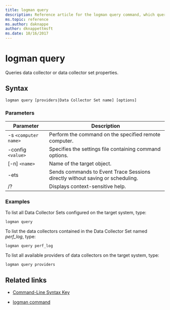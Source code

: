 ```yaml
---
title: logman query
description: Reference article for the logman query command, which queries data collector or data collector set properties.
ms.topic: reference
ms.author: daknappe
author: dknappettmsft
ms.date: 10/16/2017
---
```


# logman query



Queries data collector or data collector set properties.

## Syntax

```
logman query [providers|Data Collector Set name] [options]
```

### Parameters

| Parameter | Description |
| --------- | ----------- |
| -s `<computer name>` | Perform the command on the specified remote computer. |
| -config `<value>` | Specifies the settings file containing command options. |
| [-n] `<name>` | Name of the target object. |
| -ets | Sends commands to Event Trace Sessions directly without saving or scheduling. |
| /? | Displays context-sensitive help. |

### Examples

To list all Data Collector Sets configured on the target system, type:

```
logman query
```

To list the data collectors contained in the Data Collector Set named *perf_log*, type:

```
logman query perf_log
```

To list all available providers of data collectors on the target system, type:

```
logman query providers
```

## Related links

- [Command-Line Syntax Key](command-line-syntax-key.md)

- [logman command](logman.md)
